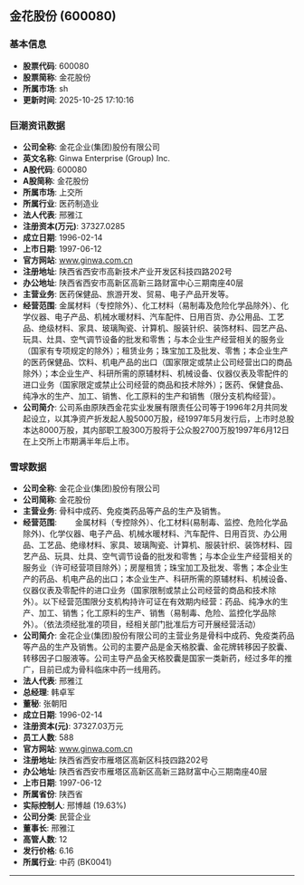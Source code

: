 ## 金花股份 (600080)

### 基本信息

- **股票代码**: 600080
- **股票简称**: 金花股份
- **所属市场**: sh
- **更新时间**: 2025-10-25 17:10:16

### 巨潮资讯数据

- **公司全称**: 金花企业(集团)股份有限公司
- **英文名称**: Ginwa Enterprise (Group) Inc.
- **A股代码**: 600080
- **A股简称**: 金花股份
- **所属市场**: 上交所
- **所属行业**: 医药制造业
- **法人代表**: 邢雅江
- **注册资本(万元)**: 37327.0285
- **成立日期**: 1996-02-14
- **上市日期**: 1997-06-12
- **官方网站**: www.ginwa.com.cn
- **注册地址**: 陕西省西安市高新技术产业开发区科技四路202号
- **办公地址**: 陕西省西安市高新区高新三路财富中心三期南座40层
- **主营业务**: 医药保健品、旅游开发、贸易、电子产品开发等。
- **经营范围**: 金属材料（专控除外）、化工材料（易制毒及危险化学品除外）、化学仪器、电子产品、机械水暖材料、汽车配件、日用百货、办公用品、工艺品、绝级材料、家具、玻璃陶瓷、计算机、服装针织、装饰材料、园艺产品、玩具、灶具、空气调节设备的批发和零售；与本企业生产经营相关的服务业（国家有专项规定的除外）；租赁业务；珠宝加工及批发、零售；本企业生产的医药保健品、饮料、机电产品的出口（国家限定或禁止公司经营出口的商品除外）；本企业生产、科研所需的原辅材料、机械设备、仪器仪表及零配件的进口业务（国家限定或禁止公司经营的商品和技术除外）；医药、保健食品、纯净水的生产、加工、销售、化工原料的生产和销售（限分支机构经营）。
- **公司简介**: 公司系由原陕西金花实业发展有限责任公司等于1996年2月共同发起设立，以其净资产折发起人股5000万股，经1997年5月发行后，上市时总股本达8000万股，其内部职工股300万股将于公众股2700万股1997年6月12日在上交所上市期满半年后上市。

### 雪球数据

- **公司全称**: 金花企业(集团)股份有限公司
- **公司简称**: 金花股份
- **主营业务**: 骨科中成药、免疫类药品等产品的生产及销售。
- **经营范围**: 　　金属材料（专控除外）、化工材料(易制毒、监控、危险化学品除外)、化学仪器、电子产品、机械水暖材料、汽车配件、日用百货、办公用品、工艺品、绝缘材料、家具、玻璃陶瓷、计算机、服装针织、装饰材料、园艺产品、玩具、灶具、空气调节设备的批发和零售；与本企业生产经营相关的服务业（许可经营项目除外）；房屋租赁；珠宝加工及批发、零售；本企业生产的药品、机电产品的出口；本企业生产、科研所需的原辅材料、机械设备、仪器仪表及零配件的进口业务（国家限制或禁止公司经营的商品和技术除外）。以下经营范围限分支机构持许可证在有效期内经营：药品、纯净水的生产、加工、销售；化工原料的生产、销售（易制毒、危险、监控化学品除外）。（依法须经批准的项目，经相关部门批准后方可开展经营活动）
- **公司简介**: 金花企业(集团)股份有限公司的主营业务是骨科中成药、免疫类药品等产品的生产及销售。公司的主要产品是金天格胶囊、金花牌转移因子胶囊、转移因子口服液等。公司主导产品金天格胶囊是国家一类新药，经过多年的推广，目前已成为骨科临床中药一线用药。
- **法人代表**: 邢雅江
- **总经理**: 韩卓军
- **董秘**: 张朝阳
- **成立日期**: 1996-02-14
- **注册资本(元)**: 37327.03万元
- **员工人数**: 588
- **官方网站**: www.ginwa.com.cn
- **注册地址**: 陕西省西安市雁塔区高新区科技四路202号
- **办公地址**: 陕西省西安市雁塔区高新区高新三路财富中心三期南座40层
- **上市日期**: 1997-06-12
- **所属省份**: 陕西省
- **实际控制人**: 邢博越 (19.63%)
- **公司分类**: 民营企业
- **董事长**: 邢雅江
- **高管人数**: 12
- **发行价格**: 6.16
- **所属行业**: 中药 (BK0041)

---